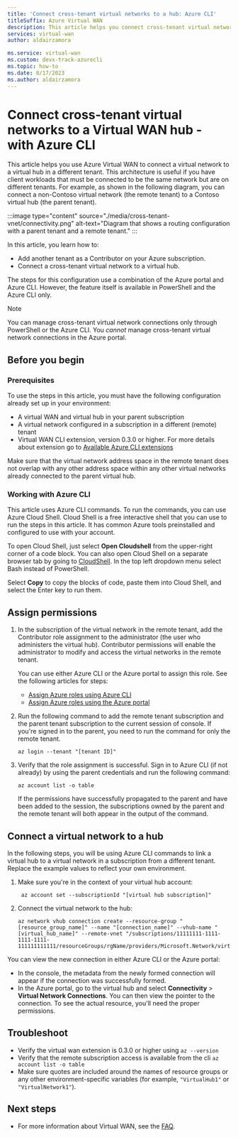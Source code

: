 ```yaml
---
title: 'Connect cross-tenant virtual networks to a hub: Azure CLI'
titleSuffix: Azure Virtual WAN
description: This article helps you connect cross-tenant virtual networks to a virtual hub by using Azure CLI.
services: virtual-wan
author: aldairzamora

ms.service: virtual-wan
ms.custom: devx-track-azurecli
ms.topic: how-to
ms.date: 8/17/2023
ms.author: aldairzamora
---
```

# Connect cross-tenant virtual networks to a Virtual WAN hub - with Azure CLI

This article helps you use Azure Virtual WAN to connect a virtual network to a virtual hub in a different tenant. This architecture is useful if you have client workloads that must be connected to be the same network but are on different tenants. For example, as shown in the following diagram, you can connect a non-Contoso virtual network (the remote tenant) to a Contoso virtual hub (the parent tenant).

:::image type="content" source="./media/cross-tenant-vnet/connectivity.png" alt-text="Diagram that shows a routing configuration with a parent tenant and a remote tenant." :::

In this article, you learn how to:

* Add another tenant as a Contributor on your Azure subscription.
* Connect a cross-tenant virtual network to a virtual hub.

The steps for this configuration use a combination of the Azure portal and Azure CLI. However, the feature itself is available in PowerShell and the Azure CLI only.

>[!NOTE]
> You can manage cross-tenant virtual network connections only through PowerShell or the Azure CLI. You *cannot* manage cross-tenant virtual network connections in the Azure portal.

## Before you begin

### Prerequisites

To use the steps in this article, you must have the following configuration already set up in your environment:

* A virtual WAN and virtual hub in your parent subscription
* A virtual network configured in a subscription in a different (remote) tenant
* Virtual WAN CLI extension, version 0.3.0 or higher. For more details about extension go to [Available Azure CLI extensions](https://learn.microsoft.com/en-us/cli/azure/azure-cli-extensions-list)

Make sure that the virtual network address space in the remote tenant does not overlap with any other address space within any other virtual networks already connected to the parent virtual hub.

### Working with Azure CLI

This article uses Azure CLI commands. To run the commands, you can use Azure Cloud Shell. Cloud Shell is a free interactive shell that you can use to run the steps in this article. It has common Azure tools preinstalled and configured to use with your account.

To open Cloud Shell, just select **Open Cloudshell** from the upper-right corner of a code block. You can also open Cloud Shell on a separate browser tab by going to [CloudShell](https://portal.azure.com/#cloudshell/). In the top left dropdown menu select Bash instead of PowerShell.

Select **Copy** to copy the blocks of code, paste them into Cloud Shell, and select the Enter key to run them.

## <a name="rights"></a>Assign permissions

1. In the subscription of the virtual network in the remote tenant, add the Contributor role assignment to the administrator (the user who administers the virtual hub). Contributor permissions will enable the administrator to modify and access the virtual networks in the remote tenant. 

   You can use either Azure CLI or the Azure portal to assign this role. See the following articles for steps:

   * [Assign Azure roles using Azure CLI](../role-based-access-control/role-assignments-cli.md)
   * [Assign Azure roles using the Azure portal](../role-based-access-control/role-assignments-portal.md)

2. Run the following command to add the remote tenant subscription and the parent tenant subscription to the current session of console. If you're signed in to the parent, you need to run the command for only the remote tenant.

   ```azurecli-interactive
   az login --tenant "[tenant ID]"
   ```

3. Verify that the role assignment is successful. Sign in to Azure CLI (if not already) by using the parent credentials and run the following command:

   ```azurecli-interactive
   az account list -o table
   ```

   If the permissions have successfully propagated to the parent and have been added to the session, the subscriptions owned by the parent and the remote tenant will both appear in the output of the command.

## <a name="connect"></a>Connect a virtual network to a hub

In the following steps, you will be using Azure CLI commands to link a virtual hub to a virtual network in a subscription from a different tenant. Replace the example values to reflect your own environment.

1. Make sure you're in the context of your virtual hub account:

   ```azurecli-interactive
    az account set --subscriptionId "[virtual hub subscription]"
   ```

2. Connect the virtual network to the hub:

   ```azurepowershell-interactive
   az network vhub connection create --resource-group "[resource_group_name]" --name "[connection_name]" --vhub-name "[virtual_hub_name]" --remote-vnet "/subscriptions/11111111-1111-1111-1111-111111111111/resourceGroups/rgName/providers/Microsoft.Network/virtualNetworks/vnetName"
   ```

You can view the new connection in either Azure CLI or the Azure portal:

* In the console, the metadata from the newly formed connection will appear if the connection was successfully formed.
* In the Azure portal, go to the virtual hub and select **Connectivity** > **Virtual Network Connections**. You can then view the pointer to the connection. To see the actual resource, you'll need the proper permissions.

## <a name="troubleshoot"></a>Troubleshoot

* Verify the virtual wan extension is 0.3.0 or higher using ```az --version```
* Verify that the remote subscription access is available from the cli ```az account list -o table```
* Make sure quotes are included around the names of resource groups or any other environment-specific variables (for example, `"VirtualHub1"` or `"VirtualNetwork1"`).

## Next steps

- For more information about Virtual WAN, see the [FAQ](virtual-wan-faq.md).